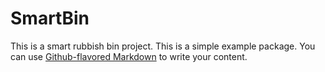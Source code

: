 # SmartBin

This is a smart rubbish bin project.
This is a simple example package. You can use
[Github-flavored Markdown](https://guides.github.com/features/mastering-markdown/)
to write your content.
